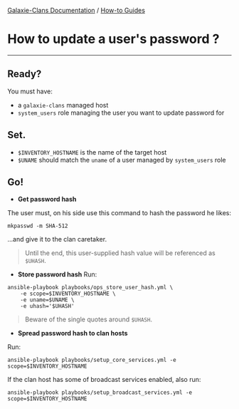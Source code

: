 [Galaxie-Clans Documentation](README.md) / [How-to Guides](_HOWTO__.md)

# How to update a user's password ?
---
## Ready?

You must have:
* a `galaxie-clans` managed host
* `system_users` role managing the user you want to update password for

## Set.

* `$INVENTORY_HOSTNAME` is the name of the target host
* `$UNAME` should match the `uname` of a user managed by `system_users` role

## Go!

* __Get password hash__

The user must, on his side use this command to hash the password he likes:
```
mkpasswd -m SHA-512
```

...and give it to the clan caretaker. 

>
> Until the end, this user-supplied hash value will be referenced as `$UHASH`.
>

* __Store password hash__
Run:
```
ansible-playbook playbooks/ops_store_user_hash.yml \
    -e scope=$INVENTORY_HOSTNAME \
    -e uname=$UNAME \
    -e uhash='$UHASH'
```

>
> Beware of the single quotes around `$UHASH`.
>

* __Spread password hash to clan hosts__

Run:
```
ansible-playbook playbooks/setup_core_services.yml -e scope=$INVENTORY_HOSTNAME
```

If the clan host has some of broadcast services enabled, also run:
```
ansible-playbook playbooks/setup_broadcast_services.yml -e scope=$INVENTORY_HOSTNAME 
```
